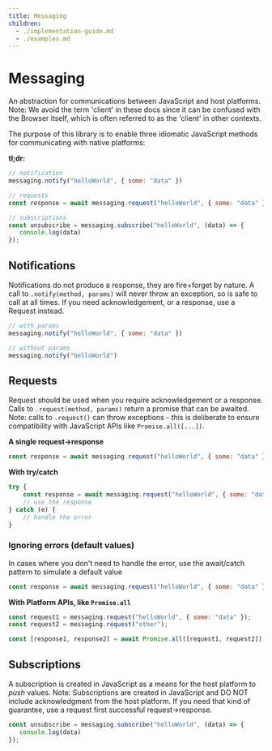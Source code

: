 ```yaml
---
title: Messaging
children:
  - ./implementation-guide.md
  - ./examples.md
---
```


# Messaging 

An abstraction for communications between JavaScript and host platforms. Note: We avoid the term 'client' in these docs 
since it can be confused with the Browser itself, which is often referred to as the 'client' in other contexts.

The purpose of this library is to enable three idiomatic JavaScript methods for communicating with native platforms:

**tl;dr:**

```javascript
// notification
messaging.notify("helloWorld", { some: "data" })

// requests
const response = await messaging.request("helloWorld", { some: "data" });

// subscriptions
const unsubscribe = messaging.subscribe("helloWorld", (data) => {
   console.log(data)
});
```

## Notifications

Notifications do not produce a response, they are fire+forget by nature. A call to `.notify(method, params)` will never 
throw an exception, so is safe to call at all times. If you need acknowledgement, or a response, use a Request instead.

```js
// with params
messaging.notify("helloWorld", { some: "data" })

// without params
messaging.notify("helloWorld")
```

## Requests

Request should be used when you require acknowledgement or a response. Calls to `.request(method, params)` return a promise
that can be awaited. Note: calls to `.request()` can throw exceptions - this is deliberate to ensure compatibility with 
JavaScript APIs like `Promise.all([...])`.

**A single request->response** 
```js
const response = await messaging.request("helloWorld", { some: "data" });
```

**With try/catch**
```js
try {
    const response = await messaging.request("helloWorld", { some: "data" });
    // use the response
} catch (e) {
    // handle the error
}
```

### Ignoring errors (default values)
In cases where you don't need to handle the error, use the await/catch pattern to simulate a default value

```js
const response = await messaging.request("helloWorld", { some: "data" }).catch(() => null);
```

**With Platform APIs, like `Promise.all`**
```js
const request1 = messaging.request("helloWorld", { some: "data" });
const request2 = messaging.request("other");

const [response1, response2] = await Promise.all([request1, request2])
```

## Subscriptions

A subscription is created in JavaScript as a means for the host platform to _push_ values. Note: Subscriptions are created
in JavaScript and DO NOT include acknowledgment from the host platform. If you need that kind of guarantee, 
use a request first successful request->response.

```js
const unsubscribe = messaging.subscribe("helloWorld", (data) => {
   console.log(data)
});
```
